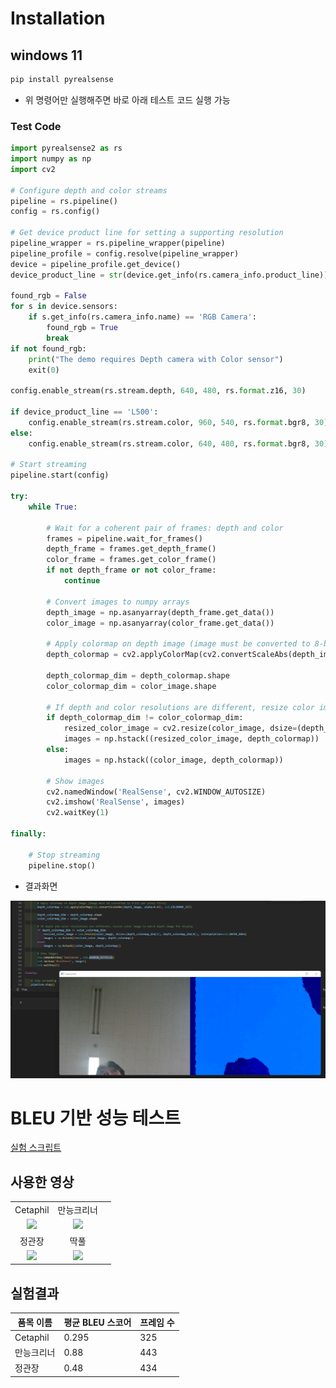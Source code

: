 # Installation
## windows 11
``` python
pip install pyrealsense
```
- 위 명령어만 실행해주면 바로 아래 테스트 코드 실행 가능

### Test Code
```python
import pyrealsense2 as rs
import numpy as np
import cv2

# Configure depth and color streams
pipeline = rs.pipeline()
config = rs.config()

# Get device product line for setting a supporting resolution
pipeline_wrapper = rs.pipeline_wrapper(pipeline)
pipeline_profile = config.resolve(pipeline_wrapper)
device = pipeline_profile.get_device()
device_product_line = str(device.get_info(rs.camera_info.product_line))

found_rgb = False
for s in device.sensors:
    if s.get_info(rs.camera_info.name) == 'RGB Camera':
        found_rgb = True
        break
if not found_rgb:
    print("The demo requires Depth camera with Color sensor")
    exit(0)

config.enable_stream(rs.stream.depth, 640, 480, rs.format.z16, 30)

if device_product_line == 'L500':
    config.enable_stream(rs.stream.color, 960, 540, rs.format.bgr8, 30)
else:
    config.enable_stream(rs.stream.color, 640, 480, rs.format.bgr8, 30)

# Start streaming
pipeline.start(config)

try:
    while True:

        # Wait for a coherent pair of frames: depth and color
        frames = pipeline.wait_for_frames()
        depth_frame = frames.get_depth_frame()
        color_frame = frames.get_color_frame()
        if not depth_frame or not color_frame:
            continue

        # Convert images to numpy arrays
        depth_image = np.asanyarray(depth_frame.get_data())
        color_image = np.asanyarray(color_frame.get_data())

        # Apply colormap on depth image (image must be converted to 8-bit per pixel first)
        depth_colormap = cv2.applyColorMap(cv2.convertScaleAbs(depth_image, alpha=0.03), cv2.COLORMAP_JET)

        depth_colormap_dim = depth_colormap.shape
        color_colormap_dim = color_image.shape

        # If depth and color resolutions are different, resize color image to match depth image for display
        if depth_colormap_dim != color_colormap_dim:
            resized_color_image = cv2.resize(color_image, dsize=(depth_colormap_dim[1], depth_colormap_dim[0]), interpolation=cv2.INTER_AREA)
            images = np.hstack((resized_color_image, depth_colormap))
        else:
            images = np.hstack((color_image, depth_colormap))

        # Show images
        cv2.namedWindow('RealSense', cv2.WINDOW_AUTOSIZE)
        cv2.imshow('RealSense', images)
        cv2.waitKey(1)

finally:

    # Stop streaming
    pipeline.stop()
```
- 결과화면


![](/images/2022-02-14-00-25-22.png)

# BLEU 기반 성능 테스트

[실험 스크립트](/utils/BLEU_Eval.ipynb)

## 사용한 영상

<table>

<tr align="center"> <!-- 한 줄 생성-->
<td> Cetaphil </td>  <!-- 한 줄에 채울 칼럼 한칸 씩 여는 것 -->
<td> 만능크리너 </td>
</tr>

<tr align="center">
<td>
<img width="80%" src="/videos/Cetaphil.gif">
</td>
<td>
<!-- <video width="80%" autoplay loop muted>
<source src="/videos/만능크리너_편집본.mp4" type="video/mp4">
</video> -->
<img width="80%" src="/videos/만능크리너.gif">
</td>
</tr>

<tr align="center">
<td> 정관장 </td>
<td> 딱풀</td>
</tr>

<tr align="center">
<td>
<img width="80%" src="/videos/정관장.gif">
</td>
<td>
<img width="80%" src="/videos/딱풀.gif">
<td>
</tr>

</table>

## 실험결과 

|품목 이름|평균 BLEU 스코어|프레임 수|
|---|---|---|
|Cetaphil|0.295|325|
|만능크리너|0.88|443|
|정관장|0.48|434|